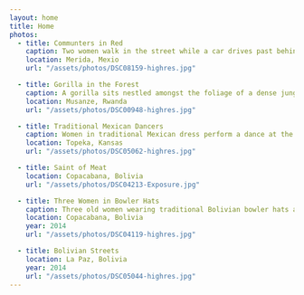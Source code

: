 ```yaml
---
layout: home
title: Home
photos:
  - title: Communters in Red
    caption: Two women walk in the street while a car drives past behind them.
    location: Merida, Mexio
    url: "/assets/photos/DSC08159-highres.jpg"

  - title: Gorilla in the Forest
    caption: A gorilla sits nestled amongst the foliage of a dense jungle in Rwanda.
    location: Musanze, Rwanda
    url: "/assets/photos/DSC00948-highres.jpg"

  - title: Traditional Mexican Dancers
    caption: Women in traditional Mexican dress perform a dance at the Fiesta Mexicana event in Topeka, Kansas. The central figure is a young woman raising the edge of her dress into the air with one hand while holding a fan in the other. The rays of the setting sun highlight her.
    location: Topeka, Kansas
    url: "/assets/photos/DSC05062-highres.jpg"

  - title: Saint of Meat
    location: Copacabana, Bolivia
    url: "/assets/photos/DSC04213-Exposure.jpg"

  - title: Three Women in Bowler Hats
    caption: Three old women wearing traditional Bolivian bowler hats and layered skirts look on. The middle woman is covering her face.
    location: Copacabana, Bolivia
    year: 2014
    url: "/assets/photos/DSC04119-highres.jpg"

  - title: Bolivian Streets
    location: La Paz, Bolivia
    year: 2014
    url: "/assets/photos/DSC05044-highres.jpg"
---
```

